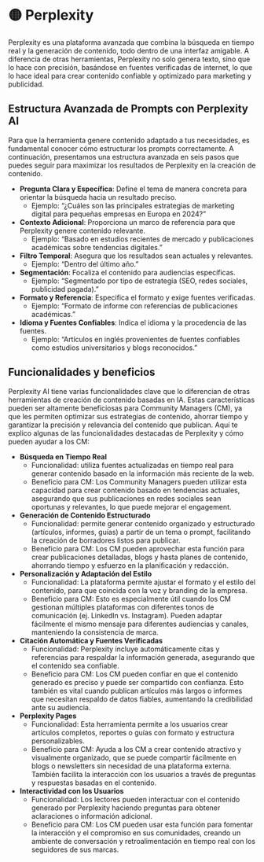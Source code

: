 # 🟡 Perplexity
Perplexity es una plataforma avanzada que combina la búsqueda en tiempo real y la generación de contenido, todo dentro de una interfaz amigable. A diferencia de otras herramientas, Perplexity no solo genera texto, sino que lo hace con precisión, basándose en fuentes verificadas de internet, lo que lo hace ideal para crear contenido confiable y optimizado para marketing y publicidad.

## Estructura Avanzada de Prompts con Perplexity AI
Para que la herramienta genere contenido adaptado a tus necesidades, es fundamental conocer cómo estructurar los prompts correctamente. A continuación, presentamos una estructura avanzada en seis pasos que puedes seguir para maximizar los resultados de Perplexity en la creación de contenido.
- **Pregunta Clara y Específica**: Define el tema de manera concreta para orientar la búsqueda hacia un resultado preciso.          
    - Ejemplo: “¿Cuáles son las principales estrategias de marketing digital para pequeñas empresas en Europa en 2024?”
- **Contexto Adicional**: Proporciona un marco de referencia para que Perplexity genere contenido relevante. 
    - Ejemplo: “Basado en estudios recientes de mercado y publicaciones académicas sobre tendencias digitales.”
- **Filtro Temporal**: Asegura que los resultados sean actuales y relevantes. 
    - Ejemplo: “Dentro del último año.”
- **Segmentación**: Focaliza el contenido para audiencias específicas. 
    - Ejemplo: “Segmentado por tipo de estrategia (SEO, redes sociales, publicidad pagada).”
- **Formato y Referencia**: Especifica el formato y exige fuentes verificadas. 
    - Ejemplo: “Formato de informe con referencias de publicaciones académicas.”
- **Idioma y Fuentes Confiables**: Indica el idioma y la procedencia de las fuentes. 
    - Ejemplo: “Artículos en inglés provenientes de fuentes confiables como estudios universitarios y blogs reconocidos.”

## Funcionalidades y beneficios
Perplexity AI tiene varias funcionalidades clave que lo diferencian de otras herramientas de creación de contenido basadas en IA. Estas características pueden ser altamente beneficiosas para Community Managers (CM), ya que les permiten optimizar sus estrategias de contenido, ahorrar tiempo y garantizar la precisión y relevancia del contenido que publican. Aquí te explico algunas de las funcionalidades destacadas de Perplexity y cómo pueden ayudar a los CM: 
- **Búsqueda en Tiempo Real**
    - Funcionalidad: utiliza fuentes actualizadas en tiempo real para generar contenido basado en la información más reciente de la web. 
    - Beneficio para CM: Los Community Managers pueden utilizar esta capacidad para crear contenido basado en tendencias actuales, asegurando que sus publicaciones en redes sociales sean oportunas y relevantes, lo que puede mejorar el engagement.
- **Generación de Contenido Estructurado**
    - Funcionalidad: permite generar contenido organizado y estructurado (artículos, informes, guías) a partir de un tema o prompt, facilitando la creación de borradores listos para publicar. 
    - Beneficio para CM: Los CM pueden aprovechar esta función para crear publicaciones detalladas, blogs y hasta planes de contenido, ahorrando tiempo y esfuerzo en la planificación y redacción.
- **Personalización y Adaptación del Estilo**
    - Funcionalidad: La plataforma permite ajustar el formato y el estilo del contenido, para que coincida con la voz y branding de la empresa. 
    - Beneficio para CM: Esto es especialmente útil cuando los CM gestionan múltiples plataformas con diferentes tonos de comunicación (ej. LinkedIn vs. Instagram). Pueden adaptar fácilmente el mismo mensaje para diferentes audiencias y canales, manteniendo la consistencia de marca.
- **Citación Automática y Fuentes Verificadas**
    - Funcionalidad: Perplexity incluye automáticamente citas y referencias para respaldar la información generada, asegurando que el contenido sea confiable. 
    - Beneficio para CM: Los CM pueden confiar en que el contenido generado es preciso y puede ser compartido con confianza. Esto también es vital cuando publican artículos más largos o informes que necesitan respaldo de datos fiables, aumentando la credibilidad ante su audiencia.
- **Perplexity Pages**
    - Funcionalidad: Esta herramienta permite a los usuarios crear artículos completos, reportes o guías con formato y estructura personalizables.
    - Beneficio para CM: Ayuda a los CM a crear contenido atractivo y visualmente organizado, que se puede compartir fácilmente en blogs o newsletters sin necesidad de una plataforma externa. También facilita la interacción con los usuarios a través de preguntas y respuestas basadas en el contenido.
- **Interactividad con los Usuarios**
    - Funcionalidad: Los lectores pueden interactuar con el contenido generado por Perplexity haciendo preguntas para obtener aclaraciones o información adicional. 
    - Beneficio para CM: Los CM pueden usar esta función para fomentar la interacción y el compromiso en sus comunidades, creando un ambiente de conversación y retroalimentación en tiempo real con los seguidores de sus marcas.